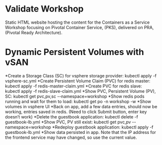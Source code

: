 # Validate  Workshop

Static HTML website hosting the content for the Containers as a Service Workshop focusing on Pivotal Container Service, (PKS), delivered on PRA, (Pivotal Ready Architecture).


# Dynamic Persistent Volumes with vSAN
*Create a Storage Class (SC) for vsphere storage provider: kubectl apply -f vsphere-sc.yml
*Create Persistent Volume Claim (PVC) for redis master: kubectl apply -f redis-master-claim.yml
*Create PVC for redis slave: kubectl apply -f redis-slave-claim.yml
*Show PVC, Persistent Volume (PV), SC: kubectl get pvc,pv,sc --namespace=workshop
*Show redis pods running and wait for them to load: kubectl get po -n workshop -w
*Show volumes in vsphere UI
*Back on app, add a few data entries, should now be working, entries saved in redis.  (Need to click Submit button, enter key doesn’t work)
*Delete the guestbook application: kubectl delete -f guestbook-lb.yml
*Show PVC, PV still exist: kubectl get pvc,pv --namespace=workshop
*Redeploy guestbook application: kubectl apply -f guestbook-lb.yml
*Show data persisted in app.  Note that the IP address for the frontend service may have changed, so use the current value.

